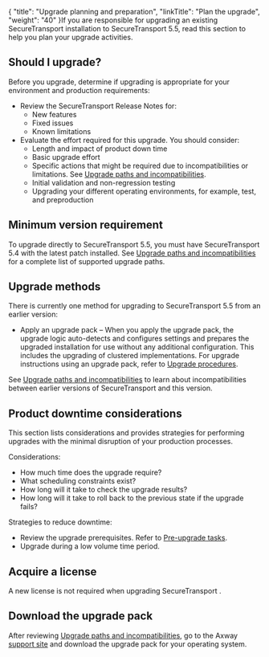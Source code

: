 {
    "title": "Upgrade planning and preparation",
    "linkTitle": "Plan the upgrade",
    "weight": "40"
}If you are responsible for upgrading an existing <span class="mc-variable axway_variables.Component_Short_Name variable">SecureTransport</span> installation to <span class="mc-variable axway_variables.Component_Short_Name variable">SecureTransport</span> <span class="mc-variable axway_variables.Component_Version variable">5.5</span>, read this section to help you plan your upgrade activities.

## Should I upgrade?

Before you upgrade, determine if upgrading is appropriate for your environment and production requirements:

-   Review the <span class="mc-variable axway_variables.Component_Short_Name variable">SecureTransport</span> <span class="mc-variable suite_variables.DocTypeRelNotes variable">Release Notes</span> for:
    -   New features
    -   Fixed issues
    -   Known limitations
-   Evaluate the effort required for this upgrade. You should consider:
    -   Length and impact of product down time
    -   Basic upgrade effort
    -   Specific actions that might be required due to incompatibilities or limitations. See <a href="incompatibilities" class="MCXref xref">Upgrade paths and incompatibilities</a>.
    -   Initial validation and non-regression testing
    -   Upgrading your different operating environments, for example, test, and preproduction

## Minimum version requirement

To upgrade directly to <span class="mc-variable axway_variables.Component_Short_Name variable">SecureTransport</span> <span class="mc-variable axway_variables.Component_Version variable">5.5</span>, you must have <span class="mc-variable axway_variables.Component_Short_Name variable">SecureTransport</span> 5.4 with the latest patch installed. See <a href="incompatibilities" class="MCXref xref">Upgrade paths and incompatibilities</a> for a complete list of supported upgrade paths.

## Upgrade methods

There is currently one method for upgrading to <span class="mc-variable axway_variables.Component_Short_Name variable">SecureTransport</span> <span class="mc-variable axway_variables.Component_Version variable">5.5</span> from an earlier version:

-   Apply an upgrade pack – When you apply the upgrade pack, the upgrade logic auto-detects and configures settings and prepares the upgraded installation for use without any additional configuration. This includes the upgrading of clustered implementations. For upgrade instructions using an upgrade pack, refer to <a href="../upgrade_overview" class="MCXref xref">Upgrade procedures</a>.

See <a href="incompatibilities" class="MCXref xref">Upgrade paths and incompatibilities</a> to learn about incompatibilities between earlier versions of <span class="mc-variable axway_variables.Component_Short_Name variable">SecureTransport</span> and this version.

## Product downtime considerations

This section lists considerations and provides strategies for performing upgrades with the minimal disruption of your production processes.

Considerations:

-   How much time does the upgrade require?
-   What scheduling constraints exist?
-   How long will it take to check the upgrade results?
-   How long will it take to roll back to the previous state if the upgrade fails?

Strategies to reduce downtime:

-   Review the upgrade prerequisites. Refer to <a href="../before_you_upgrade" class="MCXref xref">Pre-upgrade tasks</a>.
-   Upgrade during a low volume time period.

## Acquire a license

A new license is not required when upgrading SecureTransport .

## Download the upgrade pack

After reviewing <a href="incompatibilities" class="MCXref xref">Upgrade paths and incompatibilities</a>, go to the <span class="mc-variable axway_variables.Company_Name variable">Axway</span> [support site](https://support.axway.com/) and download the upgrade pack for your operating system.
